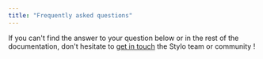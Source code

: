 ```yaml
---
title: "Frequently asked questions"
---
```


If you can't find the answer to your question below or in the rest of the documentation, don't hesitate to [get in touch](/en/contacts) the Stylo team or community !
